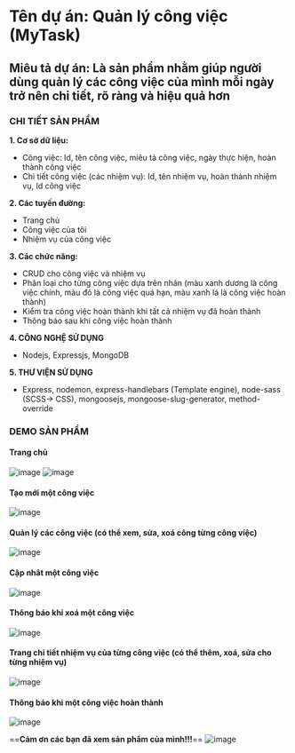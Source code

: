 # Tên dự án: Quản lý công việc (MyTask)
## Miêu tả dự án: Là sản phẩm nhằm giúp người dùng quản lý các công việc của mình mỗi ngày trở nên chi tiết, rõ ràng và hiệu quả hơn
### CHI TIẾT SẢN PHẨM
**1.	Cơ sở dữ liệu:**
-	Công việc: Id, tên công việc, miêu tả công việc, ngày thực hiện, hoàn thành công việc
-	Chi tiết công việc (các nhiệm vụ): Id, tên nhiệm vụ, hoàn thành nhiệm vụ, Id công việc

**2.	Các tuyến đường:**
-	Trang chủ
-	Công việc của tôi
-	Nhiệm vụ của công việc

**3.	Các chức năng:**
-	CRUD cho công việc và nhiệm vụ
-	Phân loại cho từng công việc dựa trên nhãn (màu xanh dương là công việc chính, màu đỏ là công việc quá hạn, màu xanh lá là công việc hoàn thành)
-	Kiểm tra công việc hoàn thành khi tất cả nhiệm vụ đã hoàn thành
-	Thông báo sau khi công việc hoàn thành

**4. CÔNG NGHỆ SỬ DỤNG**
-	Nodejs, Expressjs, MongoDB

**5. THƯ VIỆN SỬ DỤNG**
-	Express, nodemon, express-handlebars (Template engine), node-sass (SCSS-> CSS), mongoosejs, mongoose-slug-generator, method-override

### DEMO SẢN PHẨM
#### Trang chủ
![image](https://user-images.githubusercontent.com/96832095/174744250-5b72835a-df4f-46c6-8cad-e6a7f0bdf398.png)
![image](https://user-images.githubusercontent.com/96832095/174745353-7f6a3a8a-0416-4396-96d7-c5c798878ac5.png)

#### Tạo mới một công việc
![image](https://user-images.githubusercontent.com/96832095/174745583-0ee0a0c0-d656-4bb1-8f97-249bd13cc9a4.png)

#### Quản lý các công việc (có thể xem, sửa, xoá công từng công việc)
![image](https://user-images.githubusercontent.com/96832095/174745856-ef2a3dfc-89de-4d8d-8b0f-68c3100bbae9.png)

#### Cập nhât một công việc
![image](https://user-images.githubusercontent.com/96832095/174746153-e21a0517-e4a4-442a-bf21-53419df42777.png)

#### Thông báo khi xoá một công việc
![image](https://user-images.githubusercontent.com/96832095/174746293-e666cb78-89c5-47fb-8e49-1dc9eaa3fd26.png)

#### Trang chi tiết nhiệm vụ của từng công việc (có thể thêm, xoá, sửa cho từng nhiệm vụ)
![image](https://user-images.githubusercontent.com/96832095/174747383-498767c8-9763-4f59-b52b-9e3bc50222ca.png)

#### Thông báo khi một công việc hoàn thành
![image](https://user-images.githubusercontent.com/96832095/174745060-d5f58a18-08e5-413b-9eec-02a7203fe1cc.png)

==**Cảm ơn các bạn đã xem sản phẩm của mình!!!**==
![image](https://i-vnexpress.vnecdn.net/2018/01/19/cachnoicamontrongtiengAnh-1516-9149-1669-1516356573_680x0.jpg)



